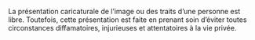 La présentation caricaturale de l’image ou des traits d’une personne est libre.
Toutefois, cette présentation est faite en prenant soin d’éviter toutes circonstances diffamatoires, injurieuses et attentatoires à la vie privée.